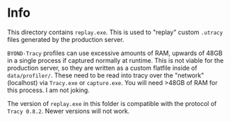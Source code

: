 # Info

This directory contains `replay.exe`. This is used to "replay" custom `.utracy` files generated by the production server.

`BYOND-Tracy` profiles can use excessive amounts of RAM, upwards of 48GB in a single process if captured normally at runtime. This is not viable for the production server, so they are written as a custom flatfile inside of `data/profiler/`. These need to be read into tracy over the "network" (localhost) via `Tracy.exe` or `capture.exe`. You will need >48GB of RAM for this process. I am not joking.

The version of `replay.exe` in this folder is compatible with the protocol of `Tracy 0.8.2`. Newer versions will not work.
